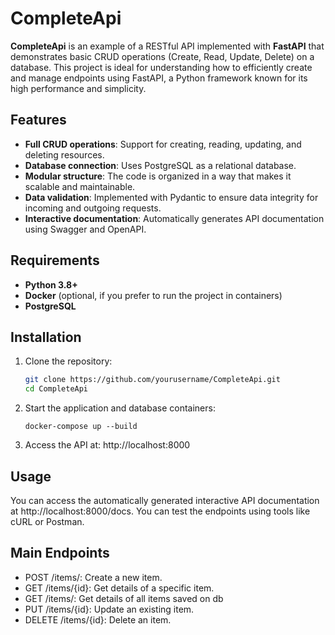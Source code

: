 # CompleteApi

**CompleteApi** is an example of a RESTful API implemented with **FastAPI** that demonstrates basic CRUD operations (Create, Read, Update, Delete) on a database. This project is ideal for understanding how to efficiently create and manage endpoints using FastAPI, a Python framework known for its high performance and simplicity.

## Features

- **Full CRUD operations**: Support for creating, reading, updating, and deleting resources.
- **Database connection**: Uses PostgreSQL as a relational database.
- **Modular structure**: The code is organized in a way that makes it scalable and maintainable.
- **Data validation**: Implemented with Pydantic to ensure data integrity for incoming and outgoing requests.
- **Interactive documentation**: Automatically generates API documentation using Swagger and OpenAPI.

## Requirements

- **Python 3.8+**
- **Docker** (optional, if you prefer to run the project in containers)
- **PostgreSQL**

## Installation


1. Clone the repository:

   ```bash
   git clone https://github.com/yourusername/CompleteApi.git
   cd CompleteApi

2. Start the application and database containers:
    ````
    docker-compose up --build

3. Access the API at: http://localhost:8000

## Usage

You can access the automatically generated interactive API documentation at http://localhost:8000/docs.
You can test the endpoints using tools like cURL or Postman.

## Main Endpoints

- POST /items/: Create a new item.
- GET /items/{id}: Get details of a specific item.
- GET /items/: Get details of all items saved on db
- PUT /items/{id}: Update an existing item.
- DELETE /items/{id}: Delete an item.